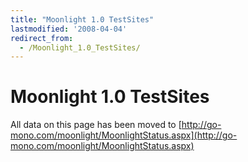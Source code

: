 ```yaml
---
title: "Moonlight 1.0 TestSites"
lastmodified: '2008-04-04'
redirect_from:
  - /Moonlight_1.0_TestSites/
---
```


Moonlight 1.0 TestSites
=======================

All data on this page has been moved to [http://go-mono.com/moonlight/MoonlightStatus.aspx](http://go-mono.com/moonlight/MoonlightStatus.aspx)
